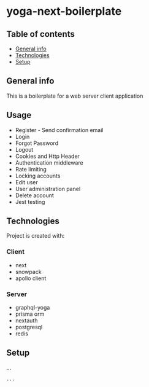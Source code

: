 # yoga-next-boilerplate

## Table of contents

- [General info](#general-info)
- [Technologies](#technologies)
- [Setup](#setup)

## General info

This is a boilerplate for a web server client application

## Usage

- Register - Send confirmation email
- Login
- Forgot Password
- Logout
- Cookies and Http Header
- Authentication middleware
- Rate limiting
- Locking accounts
- Edit user
- User administration panel
- Delete account
- Jest testing

## Technologies

Project is created with:

### Client

- next
- snowpack
- apollo client

### Server

- graphql-yoga
- prisma orm
- nextauth
- postgresql
- redis

## Setup

...

```
...
```
